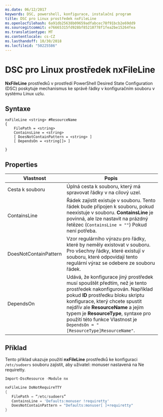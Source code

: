 ```yaml
---
ms.date: 06/12/2017
keywords: DSC, powershell, konfigurace, instalační program
title: DSC pro Linux prostředek nxFileLine
ms.openlocfilehash: 6a91db25638b09659adfabcec78f91bcb2e69dd9
ms.sourcegitcommit: e76665315fd928bf85210778f1fea2be15264fea
ms.translationtype: MT
ms.contentlocale: cs-CZ
ms.lasthandoff: 10/30/2018
ms.locfileid: "50225586"
---
```

# <a name="dsc-for-linux-nxfileline-resource"></a>DSC pro Linux prostředek nxFileLine

**NxFileLine** prostředků v prostředí PowerShell Desired State Configuration (DSC) poskytuje mechanismus ke správě řádky v konfiguračním souboru v systému Linux uzlu.

## <a name="syntax"></a>Syntaxe

```
nxFileLine <string> #ResourceName
{
    FilePath = <string>
    ContainsLine = <string>
    [ DoesNotContainPattern = <string> ]
    [ DependsOn = <string[]> ]

}
```

## <a name="properties"></a>Properties

|  Vlastnost |  Popis |
|---|---|
| Cesta k souboru| Úplná cesta k souboru, který má spravovat řádky v na cílový uzel.|
| ContainsLine| Řádek zajistit existuje v souboru. Tento řádek bude připojen k souboru, pokud neexistuje v souboru. **ContainsLine** je povinná, ale lze nastavit na prázdný řetězec (`ContainsLine = ""`) Pokud není potřeba.|
| DoesNotContainPattern| Vzor regulárního výrazu pro řádky, které by neměly existovat v souboru. Pro všechny řádky, které existují v souboru, které odpovídají tento regulární výraz se odebere ze souboru řádek.|
| DependsOn | Udává, že konfigurace jiný prostředek musí spouštět předtím, než je tento prostředek nakonfigurován. Například pokud **ID** prostředku bloku skriptu konfigurace, který chcete spustit nejdřív ale **ResourceName** a jejím typem je **ResourceType**, syntaxe pro použití této funkce Vlastnost je `DependsOn = "[ResourceType]ResourceName"`.|

## <a name="example"></a>Příklad

Tento příklad ukazuje použití **nxFileLine** prostředků ke konfiguraci `/etc/sudoers` souboru zajistit, aby uživatel: monuser nastavená na Ne requiretty.

```powershell
Import-DscResource -Module nx

nxFileLine DoNotRequireTTY
{
   FilePath = “/etc/sudoers”
   ContainsLine = 'Defaults:monuser !requiretty'
   DoesNotContainPattern = "Defaults:monuser[ ]+requiretty"
}
```